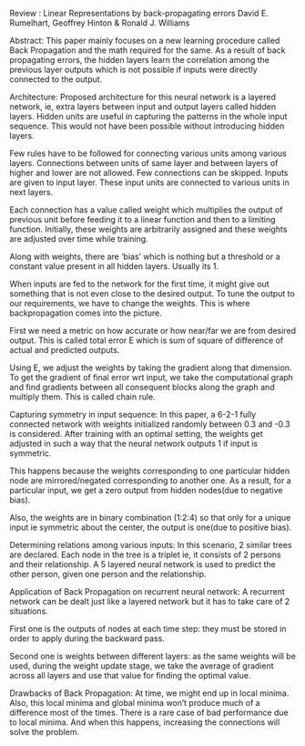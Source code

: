 Review : Linear Representations by back-propagating errors
David E. Rumelhart, Geoffrey Hinton & Ronald J. Williams


Abstract:
This paper mainly focuses on a new learning procedure called Back Propagation and the math required for the same. As a result of back propagating errors, the hidden layers learn the correlation among the previous layer outputs which is not possible if inputs were directly connected to the output.

Architecture:
Proposed architecture for this neural network is a layered network, ie, extra layers between input and output layers called hidden layers. Hidden units are useful in capturing the patterns in the whole input sequence. This would not have been possible without introducing hidden layers.

Few rules have to be followed for connecting various units among various layers. Connections between units of same layer and between layers of higher and lower are not allowed. Few connections can be skipped. Inputs are given to input layer. These input units are connected  to various units in next layers.

Each connection has a value called weight which multiplies the output of previous unit before feeding it to a linear function and then to a limiting function. Initially, these weights are arbitrarily assigned and these weights are adjusted over time while training. 

Along with weights, there are ‘bias’ which is nothing but a threshold or a constant value present in all hidden layers. Usually its 1.

When inputs are fed to the network for the first time, it might give out something that is not even close to the desired output. To tune the output to our requirements, we have to change the weights. This is where backpropagation comes into the picture.

First we need a metric on how accurate or how near/far we are from desired output. This is called total error E which is sum of square of difference of actual and predicted outputs.

Using E, we adjust the weights by taking the gradient along that dimension. To get the gradient of final error wrt input, we take the computational graph and find gradients between all consequent blocks along the graph and multiply them. This is called chain rule.




Capturing symmetry in input sequence:
In this paper, a 6-2-1 fully connected network with weights initialized randomly between 0.3 and -0.3 is considered. After training with an optimal setting, the weights get adjusted in such a way that the neural network outputs 1 if input is symmetric. 

This happens because the weights corresponding to one particular hidden node are mirrored/negated corresponding to another one. As a result, for a particular input, we get a zero output from hidden nodes(due to negative bias).

Also, the weights are in binary combination (1:2:4) so that only for a unique input ie symmetric  about the center, the output is one(due to positive bias).

Determining relations among various inputs:
In this scenario, 2 similar trees are declared. Each node in the tree is a triplet ie, it consists of 2 persons and their relationship. A 5 layered neural network is used to predict the other person, given one person and the relationship.

Application of Back Propagation on recurrent neural network:
A recurrent network can be dealt just like a layered network but it has to take care of 2 situations. 

First one is the outputs of nodes at each time step: they must be stored in order to apply during the backward pass. 

Second one is weights between different layers: as the same weights will be used, during the weight update stage, we take the average of gradient across all layers and use that value for finding the optimal value.

Drawbacks of Back Propagation:
At time, we might end up in local minima. Also, this local minima and global minima won’t produce much of a difference most of the times. There is a rare case of bad performance due to local minima. And when this happens, increasing the connections will solve the problem. 

